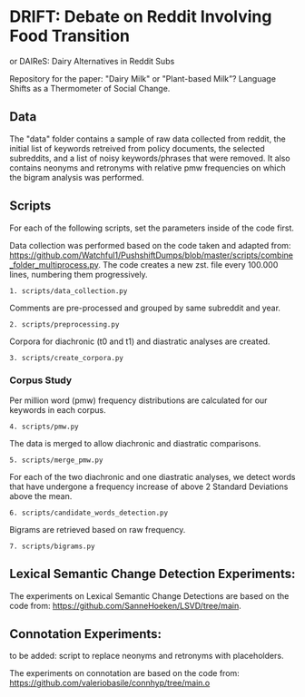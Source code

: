 # DRIFT: Debate on Reddit Involving Food Transition
or DAIReS: Dairy Alternatives in Reddit Subs

Repository for the paper: "Dairy Milk" or "Plant-based Milk”? Language Shifts as a Thermometer of Social Change.

## Data

The "data" folder contains a sample of raw data collected from reddit, the initial list of keywords retreived from policy documents, the selected subreddits, and a list of noisy keywords/phrases that were removed. It also contains neonyms and retronyms with relative pmw frequencies on which the bigram analysis was performed.

## Scripts

For each of the following scripts, set the parameters inside of the code first. 

Data collection was performed based on the code taken and adapted from: https://github.com/Watchful1/PushshiftDumps/blob/master/scripts/combine_folder_multiprocess.py.
The code creates a new zst. file every 100.000 lines, numbering them progressively. 

```
1. scripts/data_collection.py
```

Comments are pre-processed and grouped by same subreddit and year. 

```
2. scripts/preprocessing.py
```

Corpora for diachronic (t0 and t1) and diastratic analyses are created.

```
3. scripts/create_corpora.py
```

### Corpus Study

Per million word (pmw) frequency distributions are calculated for our keywords in each corpus.

```
4. scripts/pmw.py
```
The data is merged to allow diachronic and diastratic comparisons.

```
5. scripts/merge_pmw.py
```
For each of the two diachronic and one diastratic analyses, we detect words that have undergone a frequency increase of above 2 Standard Deviations above the mean.

```
6. scripts/candidate_words_detection.py
```
Bigrams are retrieved based on raw frequency.

```
7. scripts/bigrams.py
```

## Lexical Semantic Change Detection Experiments:

The experiments on Lexical Semantic Change Detections are based on the code from: https://github.com/SanneHoeken/LSVD/tree/main.

## Connotation Experiments:

to be added: script to replace neonyms and retronyms with placeholders.

The experiments on connotation are based on the code from: https://github.com/valeriobasile/connhyp/tree/main.o
